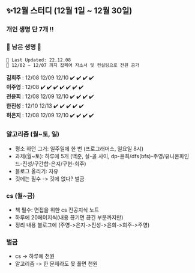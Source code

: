 ## ✨12월 스터디 (12월 1일 ~ 12월 30일)
### 개인 생명 단 7개 !!
### 🔸 남은 생명 🔸    
```sh
📝 Last Updated: 22.12.08      
🐛 12/02 ~ 12/07 까지 잡페어 자소서 및 컨설팅으로 전원 공가    
```
**김희주** : 12/08 12/09 12/10 ✔️ ✔️ ✔️ ✔️    
**이주영** : 12/08 ✔️ ✔️ ✔️ ✔️ ✔️ ✔️ ✔️   
**전윤희** : 12/08 12/09 12/10 ✔️ ✔️ ✔️ ✔️   
**한진성** : 12/10 12/13 ✔️ ✔️ ✔️ ✔️ ✔️     
**허은지** : 12/08 12/09 12/10 ✔️ ✔️ ✔️ ✔️    


### 알고리즘 (월~토, 일)
- 평소 하던 그거: 일주일에 한 번 (프로그래머스, 일요일 8시)
- 과제(월~토): 하루에 5개 (백준, 실-골 사이, dp-윤희/dfs(bfs)-주영/유니온파인드-진성/구간합-은지/구현-희주)
- 블로그 올리기: 자유
- 깃에는 필수 -> 깃에 없다? 벌금

### cs (월~금)
- 책 필수: 면접을 위한 cs 전공지식 노트
- 하루에 20페이지씩(내용 끊기면 끊긴 부분까지만)
- 정리 내용 블로그에 (주영->은지->진성->윤희->희주->주영)

### 벌금
- cs -> 하루에 천원
- 알고리즘 -> 한 문제라도 못 풀면 천원
